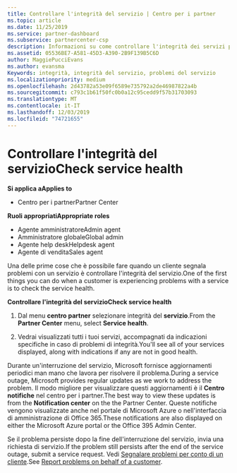 ```yaml
---
title: Controllare l'integrità del servizio | Centro per i partner
ms.topic: article
ms.date: 11/25/2019
ms.service: partner-dashboard
ms.subservice: partnercenter-csp
description: Informazioni su come controllare l'integrità dei servizi per un cliente quando si verifica un problema con un servizio.
ms.assetid: 05536BE7-A581-45D3-A390-2B9F139B5C6D
author: MaggiePucciEvans
ms.author: evansma
Keywords: integrità, integrità del servizio, problemi del servizio
ms.localizationpriority: medium
ms.openlocfilehash: 2d43782a53e09f6589e735792a2de46987822a4b
ms.sourcegitcommit: c793c1b61f50fc0b0a12c95cedd9f57b31703093
ms.translationtype: MT
ms.contentlocale: it-IT
ms.lasthandoff: 12/03/2019
ms.locfileid: "74721655"
---
```

# <a name="check-service-health"></a><span data-ttu-id="eb2eb-104">Controllare l'integrità del servizio</span><span class="sxs-lookup"><span data-stu-id="eb2eb-104">Check service health</span></span>

<span data-ttu-id="eb2eb-105">**Si applica a**</span><span class="sxs-lookup"><span data-stu-id="eb2eb-105">**Applies to**</span></span>

- <span data-ttu-id="eb2eb-106">Centro per i partner</span><span class="sxs-lookup"><span data-stu-id="eb2eb-106">Partner Center</span></span>

<span data-ttu-id="eb2eb-107">**Ruoli appropriati**</span><span class="sxs-lookup"><span data-stu-id="eb2eb-107">**Appropriate roles**</span></span>

- <span data-ttu-id="eb2eb-108">Agente amministratore</span><span class="sxs-lookup"><span data-stu-id="eb2eb-108">Admin agent</span></span>
- <span data-ttu-id="eb2eb-109">Amministratore globale</span><span class="sxs-lookup"><span data-stu-id="eb2eb-109">Global admin</span></span>
- <span data-ttu-id="eb2eb-110">Agente help desk</span><span class="sxs-lookup"><span data-stu-id="eb2eb-110">Helpdesk agent</span></span>
- <span data-ttu-id="eb2eb-111">Agente di vendita</span><span class="sxs-lookup"><span data-stu-id="eb2eb-111">Sales agent</span></span>

<span data-ttu-id="eb2eb-112">Una delle prime cose che è possibile fare quando un cliente segnala problemi con un servizio è controllare l'integrità del servizio.</span><span class="sxs-lookup"><span data-stu-id="eb2eb-112">One of the first things you can do when a customer is experiencing problems with a service is to check the service health.</span></span>

<span data-ttu-id="eb2eb-113">**Controllare l'integrità del servizio**</span><span class="sxs-lookup"><span data-stu-id="eb2eb-113">**Check service health**</span></span>

1.  <span data-ttu-id="eb2eb-114">Dal menu **centro partner** selezionare integrità del **servizio**.</span><span class="sxs-lookup"><span data-stu-id="eb2eb-114">From the **Partner Center** menu, select **Service health**.</span></span> 

2.  <span data-ttu-id="eb2eb-115">Vedrai visualizzati tutti i tuoi servizi, accompagnati da indicazioni specifiche in caso di problemi di integrità.</span><span class="sxs-lookup"><span data-stu-id="eb2eb-115">You'll see all of your services displayed, along with indications if any are not in good health.</span></span> 

<span data-ttu-id="eb2eb-116">Durante un'interruzione del servizio, Microsoft fornisce aggiornamenti periodici man mano che lavora per risolvere il problema.</span><span class="sxs-lookup"><span data-stu-id="eb2eb-116">During a service outage, Microsoft provides regular updates as we work to address the problem.</span></span> <span data-ttu-id="eb2eb-117">Il modo migliore per visualizzare questi aggiornamenti è il **Centro notifiche** nel centro per i partner.</span><span class="sxs-lookup"><span data-stu-id="eb2eb-117">The best way to view these updates is from the **Notification center** on the the Partner Center.</span></span> <span data-ttu-id="eb2eb-118">Queste notifiche vengono visualizzate anche nel portale di Microsoft Azure o nell'interfaccia di amministrazione di Office 365.</span><span class="sxs-lookup"><span data-stu-id="eb2eb-118">These notifications are also displayed on either the Microsoft Azure portal or the Office 395 Admin Center.</span></span>

<span data-ttu-id="eb2eb-119">Se il problema persiste dopo la fine dell'interruzione del servizio, invia una richiesta di servizio.</span><span class="sxs-lookup"><span data-stu-id="eb2eb-119">If the problem still persists after the end of the service outage, submit a service request.</span></span> <span data-ttu-id="eb2eb-120">Vedi [Segnalare problemi per conto di un cliente](report-problems-on-behalf-of-a-customer.md).</span><span class="sxs-lookup"><span data-stu-id="eb2eb-120">See [Report problems on behalf of a customer](report-problems-on-behalf-of-a-customer.md).</span></span>

 

 



